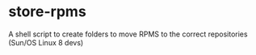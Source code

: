 # store-rpms
A shell script to create folders to move RPMS to the correct repositories (Sun/OS Linux 8 devs)

